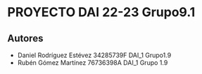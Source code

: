 PROYECTO DAI 22-23 Grupo9.1
======================

Autores
---------------
- Daniel Rodríguez Estévez 34285739F DAI_1 Grupo1.9
- Rubén Gómez Martínez 76736398A DAI_1 Grupo 1.9


